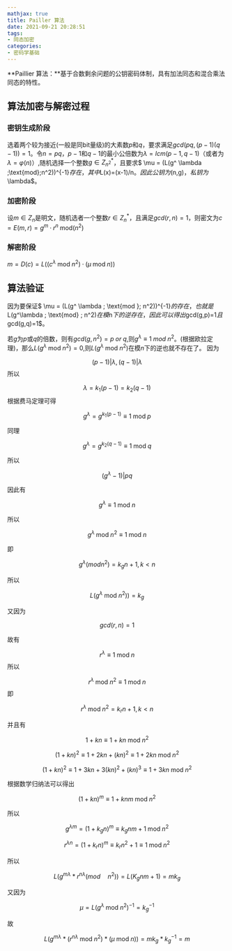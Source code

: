 ```yaml
---
mathjax: true
title: Pailler 算法
date: 2021-09-21 20:28:51
tags:
- 同态加密
categories:
- 密码学基础
---
```


**Paillier 算法：**基于合数剩余问题的公钥密码体制，具有加法同态和混合乘法同态的特性。

<!--more-->

## 算法加密与解密过程

### 密钥生成阶段

选着两个较为接近(一般是同bit量级)的大素数$p$和$q$，要求满足$gcd(pq,(p-1)(q-1))=1$。令$n=pq$，$p-1$和$q-1$的最小公倍数为$\lambda=lcm(p-1,q-1)$（或者为$\lambda=\varphi(n)$）,随机选择一个整数$g \in Z_{n^2}^*$，且要求$ \mu = (L(g^ \lambda \;\text{mod}\;n^2))^{-1}$存在，其中$L(x)=(x-1)/n$。因此公钥为$(n,g)$，私钥为$\lambda$。

### 加密阶段

设$m \in Z_n$是明文，随机选者一个整数$r \in Z_n^*$，且满足$gcd(r,n)=1$，则密文为$c=E(m,r)=g^m·r^n \;\text{mod}(n^2)$

### 解密阶段

$m=D(c)=L((c^\lambda \; \text{mod}\;n^2)· (\mu  \;\text{mod}\;n))$

## 算法验证

因为要保证$ \mu = (L(g^ \lambda \; \text{mod }\; n^2))^{-1}$的存在，也就是$L(g^\lambda \; \text{mod} \; n^2)$在模$n$下的逆存在，因此可以得出$gcd(g,p)=1$且$gcd(g,q)=1$。

若$g$为$p$或$q$的倍数，则有$gcd(g,n^2)=p \; or \; q$,则$g^ \lambda \equiv 1 \; mod \; n^2$。(根据欧拉定理)，那么$L(g^ \lambda \;\text{mod}\;n^2)=0$,则$L(g^ \lambda \; \text{mod}\;n^2)$在模$n$下的逆也就不存在了。
因为

$$(p-1)|\lambda,(q-1)|\lambda$$
所以

$$\lambda = k_1(p-1)=k_2(q-1)$$
根据费马定理可得

$$g^\lambda = g^{k_1(p-1)} \equiv 1 \; \text{mod} \; p$$

同理

$$g^\lambda = g^{k_2(q-1)} \equiv 1 \; \text{mod} \; q$$

所以

$$(g^\lambda -1 )|pq$$

因此有

$$g^\lambda \equiv 1 \; \text{mod}\;n$$

所以

$$g^\lambda \;\text{mod} \; n^2 \equiv 1 \; \text{mod}\;n$$

即

$$g^\lambda (modn^2)=k_gn+1,k<n$$

所以

$$L(g^\lambda \;\text{mod} \; n^2))=k_g$$

又因为

$$gcd(r,n)=1$$

故有

$$r^\lambda \equiv 1 \; \text{mod}\;n$$
所以

$$r^\lambda \; \text{mod} \; n^2 \equiv 1 \; \text{mod}\;n$$
即

$$r^\lambda \;\text{mod}\; n^2=k_rn+1,k<n$$

并且有

$$1+kn \equiv 1+kn \; \text{mod} \; n^2$$

$$(1+kn)^2 \equiv 1+2kn+(kn)^2 \equiv 1+2kn \; \text{mod} \; n^2$$

$$(1+kn)^2 \equiv 1+3kn+3(kn)^2+(kn)^3 \equiv 1+3kn \; \text{mod} \; n^2$$

根据数学归纳法可以得出

$$(1+kn)^m \equiv 1+knm \; \text{mod} \; n^2$$

所以

$$g^{\lambda m}=(1+k_gn)^m \equiv k_gnm+1\; \text{mod} \; n^2$$

$$r^{\lambda n}=(1+k_rn)^m \equiv k_rn^2+1 \equiv 1 \; \text{mod} \; n^2$$

所以

$$L(g^{m\lambda}*r^{n\lambda }(mod\quad n^2))=L(K_gnm+1)=mk_g$$

又因为

$$\mu = {L(g^\lambda \;\text{mod} \; n^2)}^{-1}={k_g}^{-1}$$

故

$$L(g^{m\lambda}*(r^{n\lambda }\;\text{mod}\; n^2)*(\mu \;\text{mod}\;n)) = mk_g*{k_g}^{-1}=m$$

